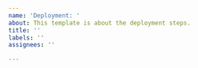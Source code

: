 ```yaml
---
name: 'Deployment: '
about: This template is about the deployment steps.
title: ''
labels: ''
assignees: ''

---
```



